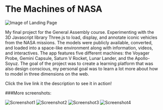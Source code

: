 # The Machines of NASA

![Image of Landing Page](http://i.imgur.com/2pYo5Yf.png)

My final project for the General Assembly course. Experimenting with the 3D Javascript library Three.js to load, display, and annotate iconic vehicles from the NASA missions. The models were publicly available, converted, and loaded into a space-like environment along with information, videos, and interactives. The app features five different machines: the Voyager Probe, Gemini Capsule, Saturn V Rocket, Lunar Lander, and the Apollo-Soyuz. The goal of the project was to create a learning platform that was also design conscious, my personal goal was to learn a lot more about how to model in three dimensions on the web. 

Click the live link it the description to see it in action!


###More screenshots: 

![Screenshot1](http://i.imgur.com/PELO3Yz.png)
![Screenshot2](http://i.imgur.com/cCV42I1.png)
![Screenshot3](http://i.imgur.com/ZjgfBNj.png)
![Screenshot4](http://i.imgur.com/6n3ELU6.jpg)
